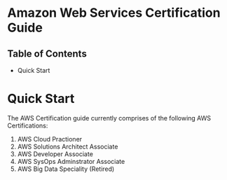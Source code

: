 # Amazon Web Services Certification Guide

## Table of Contents

- Quick Start

# Quick Start
The AWS Certification guide currently comprises of the following AWS Certifications:

1. AWS Cloud Practioner
2. AWS Solutions Architect Associate
3. AWS Developer Associate
4. AWS SysOps Adminstrator Associate
5. AWS Big Data Speciality (Retired)
